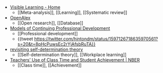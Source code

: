 - [Visible Learning - Home](https://www.visiblelearningmetax.com/)
	- [[Meta-analysis]], [[Learning]], [[Systematic review]]
- [OpenAlex](https://openalex.org/)
	- [[Open research]], [[Database]]
- [Models of Continuing Professional Development](https://www.tandfonline.com/doi/pdf/10.1080/13674580500200277)
	- [[Professional development]]
	- {{tweet https://twitter.com/hintondm/status/1597126718635970561?s=20&t=8pHcPuwsEc2rYjAfsbRuTA}}
- [revisiting self-determination theory](https://jarche.com/2022/11/revisiting-self-determination-theory/)
	- [[Self-determination theory]], [[Workplace learning]]
- [Teachers’ Use of Class Time and Student Achievement | NBER](https://www.nber.org/papers/w30686)
	- [[Class time]], [[Achievement]]